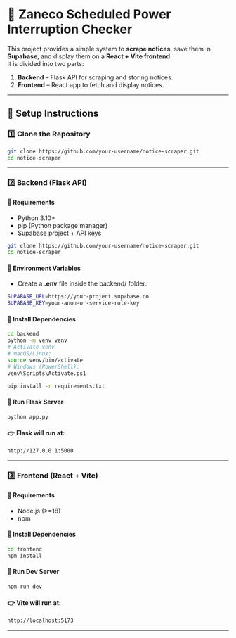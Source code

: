 # 📢 Zaneco Scheduled Power Interruption Checker

This project provides a simple system to **scrape notices**, save them in **Supabase**, and display them on a **React + Vite frontend**.  
It is divided into two parts:

1. **Backend** – Flask API for scraping and storing notices.
2. **Frontend** – React app to fetch and display notices.

---

## 🚀 Setup Instructions

### 1️⃣ Clone the Repository

```bash
git clone https://github.com/your-username/notice-scraper.git
cd notice-scraper
```

---

### 2️⃣ Backend (Flask API)

#### 📌 Requirements

- Python 3.10+
- pip (Python package manager)
- Supabase project + API keys

```bash
git clone https://github.com/your-username/notice-scraper.git
cd notice-scraper
```

#### 📌 Environment Variables

- Create a **.env** file inside the backend/ folder:

```bash
SUPABASE_URL=https://your-project.supabase.co
SUPABASE_KEY=your-anon-or-service-role-key
```

#### 📌 Install Dependencies

```bash
cd backend
python -m venv venv
# Activate venv
# macOS/Linux:
source venv/bin/activate
# Windows (PowerShell):
venv\Scripts\Activate.ps1

pip install -r requirements.txt
```

#### 📌 Run Flask Server

```bash
python app.py
```

#### 👉 Flask will run at:

```bash
http://127.0.0.1:5000
```

---

### 3️⃣ Frontend (React + Vite)

#### 📌 Requirements

- Node.js (>=18)
- npm

#### 📌 Install Dependencies

```bash
cd frontend
npm install
```

#### 📌 Run Dev Server

```bash
npm run dev
```

#### 👉 Vite will run at:

```bash
http://localhost:5173
```

---
